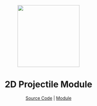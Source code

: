 <div align="center">
   <img src="https://user-images.githubusercontent.com/74130881/128533807-a1229169-eae5-4062-9c70-154c2d18330d.png" width=200px>
   <h1>2D Projectile Module</h1>
   <a href="https://github.com/jaipack17/2D-Projectile-Module">Source Code</a> | <a href="https://www.roblox.com/library/7212819236/ProjectileModule">Module</a>
</div>


